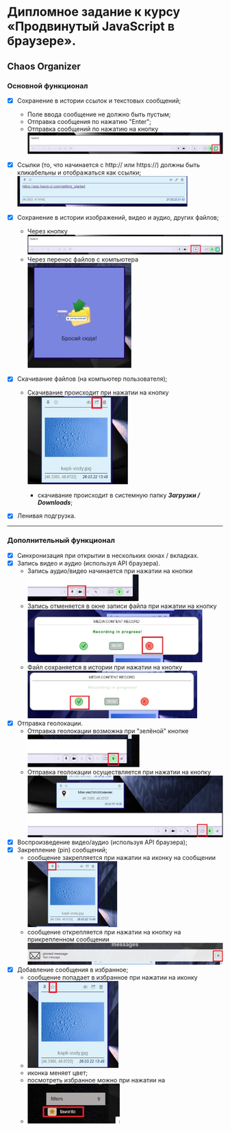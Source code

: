 # Дипломное задание к курсу «Продвинутый JavaScript в браузере». 
## Chaos Organizer

### Основной функционал
  - [x] Сохранение в истории ссылок и текстовых сообщений;   

    - Поле ввода сообщение не должно быть пустым;
    -  Отправка сообщения по нажатию "Enter";
    - Отправка сообщений по нажатию на кнопку <img src="./scrins/1 send_message.jpg" style="zoom:50%;" />

  - [x] Ссылки (то, что начинается с http:// или https://) должны быть кликабельны и отображаться как ссылки; <img src="./scrins/14 Link.jpg" style="zoom:50%;" />

  - [x] Сохранение в истории изображений, видео и аудио, других файлов;

    - Через кнопку <img src="./scrins/3 Load_file.jpg" style="zoom:50%;" />
    - Через перенос файлов с компьютера <img src="./scrins/2 DragDrop.jpg" style="zoom:50%;" />

  - [x] Скачивание файлов (на компьютер пользователя);

     - Скачивание происходит при нажатии на кнопку <img src="./scrins/4 Save_file.jpg" style="zoom:70%;" />	

       - скачивание происходит в системную папку ***Загрузки / Downloads***;

  - [x] Ленивая подгрузка.
***
### Дополнительный функционал
   - [x] Синхронизация при открытии в нескольких окнах / вкладках.
   - [x] Запись видео и аудио (используя API браузера).
     - Запись аудио/видео начинается при нажатии на кнопки <img src="./scrins/5 Audio_video.jpg" style="zoom:50%;" /> 
     - Запись отменяется в окне записи файла при нажатии на кнопку <img src="./scrins/7 Media_cancel.jpg" style="zoom:50%;" />
     - Файл сохраняется в истории при нажатии на кнопку <img src="./scrins/6 Media_apply.jpg" style="zoom:50%;" />
   - [x] Отправка геолокации.
     - Отправка геолокации возможна при "зелёной" кнопке <img src="./scrins/9 Geolocation.jpg" style="zoom:50%;" />
     - Отправка геолокации осуществляется при нажатии на кнопку <img src="./scrins/8 Geo.jpg" style="zoom:50%;" />
   - [x] Воспроизведение видео/аудио (используя API браузера);
   - [x] Закрепление (pin) сообщений;
      - сообщение закрепляется при нажатии на иконку на сообщении <img src="./scrins/10 Pinned.jpg" style="zoom:50%;" />
      - сообщение открепляется при нажатии на кнопку на прикрепленном сообщении <img src="./scrins/13 Pinned 2.jpg" style="zoom:50%;" />
   - [x] Добавление сообщения в избранное;
      - сообщение попадает в избранное при нажатии на иконку 
      - <img src="./scrins/11 Favor.jpg" style="zoom:70%;" />
      - иконка меняет цвет;
      - посмотреть избранное можно при нажатии на 
      - <img src="./scrins/12 Favor.jpg" style="zoom:70%;" />
   

